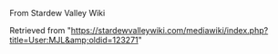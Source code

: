 From Stardew Valley Wiki

Retrieved from "https://stardewvalleywiki.com/mediawiki/index.php?title=User:MJL&amp;oldid=123271"